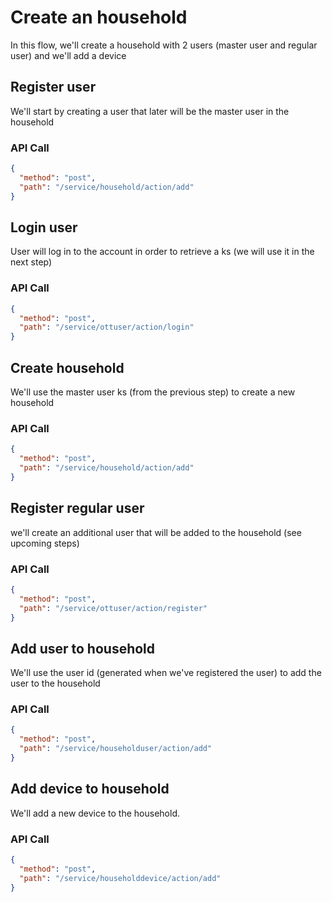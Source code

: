 <!--METADATA
{
  "summary": "Create household with 2 users and 1 device"
}
-->

# Create an household
In this flow, we'll create a household with 2 users (master user and regular user) and we'll add a device

## Register user
We'll start by creating a user that later will be the master user in the household

### API Call
```json
{
  "method": "post",
  "path": "/service/household/action/add"
}
```

## Login user
User will log in to the account in order to retrieve a ks (we will use it in the next step)

### API Call
```json
{
  "method": "post",
  "path": "/service/ottuser/action/login"
}
```

## Create household
We'll use the master user ks (from the previous step) to create a new household

### API Call
```json
{
  "method": "post",
  "path": "/service/household/action/add"
}
```

## Register regular user
we'll create an additional user that will be added to the household (see upcoming steps)

### API Call
```json
{
  "method": "post",
  "path": "/service/ottuser/action/register"
}
```

## Add user to household
We'll use the user id (generated when we've registered the user) to add the user to the household

### API Call
```json
{
  "method": "post",
  "path": "/service/householduser/action/add"
}
```

## Add device to household
We'll add a new device to the household.

### API Call
```json
{
  "method": "post",
  "path": "/service/householddevice/action/add"
}
```
